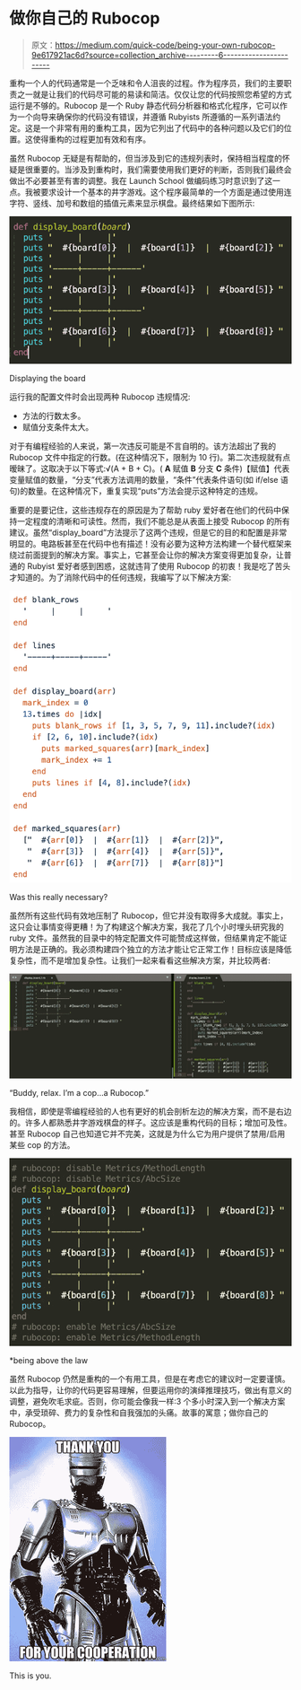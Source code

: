 # 做你自己的 Rubocop

> 原文：<https://medium.com/quick-code/being-your-own-rubocop-9e617921ac6d?source=collection_archive---------6----------------------->

重构一个人的代码通常是一个乏味和令人沮丧的过程。作为程序员，我们的主要职责之一就是让我们的代码尽可能的易读和简洁。仅仅让您的代码按照您希望的方式运行是不够的。Rubocop 是一个 Ruby 静态代码分析器和格式化程序，它可以作为一个向导来确保你的代码没有错误，并遵循 Rubyists 所遵循的一系列语法约定。这是一个非常有用的重构工具，因为它列出了代码中的各种问题以及它们的位置。这使得重构的过程更加有效和有序。

虽然 Rubocop 无疑是有帮助的，但当涉及到它的违规列表时，保持相当程度的怀疑是很重要的。当涉及到重构时，我们需要使用我们更好的判断，否则我们最终会做出不必要甚至有害的调整。我在 Launch School 做编码练习时意识到了这一点。我被要求设计一个基本的井字游戏。这个程序最简单的一个方面是通过使用连字符、竖线、加号和数组的插值元素来显示棋盘。最终结果如下图所示:

![](img/52517e02b098349a0abf1bd6381542f8.png)

Displaying the board

运行我的配置文件时会出现两种 Rubocop 违规情况:

*   方法的行数太多。
*   赋值分支条件太大。

对于有编程经验的人来说，第一次违反可能是不言自明的。该方法超出了我的 Rubocop 文件中指定的行数。(在这种情况下，限制为 10 行)。第二次违规就有点暧昧了。这取决于以下等式:√(A + B + C)。( **A** 赋值 **B** 分支 **C** 条件)【赋值】代表变量赋值的数量，“分支”代表方法调用的数量，“条件”代表条件语句(如 if/else 语句)的数量。在这种情况下，重复实现“puts”方法会提示这种特定的违规。

重要的是要记住，这些违规存在的原因是为了帮助 ruby 爱好者在他们的代码中保持一定程度的清晰和可读性。然而，我们不能总是从表面上接受 Rubocop 的所有建议。虽然“display_board”方法提示了这两个违规，但是它的目的和配置是非常明显的。电路板甚至在代码中也有描述！没有必要为这种方法构建一个替代框架来绕过前面提到的解决方案。事实上，它甚至会让你的解决方案变得更加复杂，让普通的 Rubyist 爱好者感到困惑，这就违背了使用 Rubocop 的初衷！我是吃了苦头才知道的。为了消除代码中的任何违规，我编写了以下解决方案:

![](img/ac39bddd9d2942a73d8655a2802986ec.png)

Was this really necessary?

虽然所有这些代码有效地压制了 Rubocop，但它并没有取得多大成就。事实上，这只会让事情变得更糟！为了构建这个解决方案，我花了几个小时埋头研究我的 ruby 文件。虽然我的目录中的特定配置文件可能赞成这样做，但结果肯定不能证明方法是正确的。我必须构建四个独立的方法才能让它正常工作！目标应该是降低复杂性，而不是增加复杂性。让我们一起来看看这些解决方案，并比较两者:

![](img/f02141ae65a1b1c5d5d7321c81729132.png)

“Buddy, relax. I’m a cop…a Rubocop.”

我相信，即使是零编程经验的人也有更好的机会剖析左边的解决方案，而不是右边的。许多人都熟悉井字游戏棋盘的样子。这应该是重构代码的目标；增加可及性。甚至 Rubocop 自己也知道它并不完美，这就是为什么它为用户提供了禁用/启用某些 cop 的方法。

![](img/26df762f06a4576496ae37a9910dad3d.png)

*being above the law

虽然 Rubocop 仍然是重构的一个有用工具，但是在考虑它的建议时一定要谨慎。以此为指导，让你的代码更容易理解，但要运用你的演绎推理技巧，做出有意义的调整，避免吹毛求疵。否则，你可能会像我一样:3 个多小时深入到一个解决方案中，承受琐碎、费力的复杂性和自我强加的头痛。故事的寓意；做你自己的 Rubocop。

![](img/5d3eba2a23539592c9bdd76bb51a5083.png)

This is you.